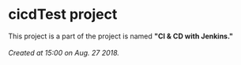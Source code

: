 <h1> cicdTest project </h1>
This project is a part of the project is named <B>"CI & CD with Jenkins."</B><br><br>
<I>Created at 15:00 on Aug. 27 2018.</I>

